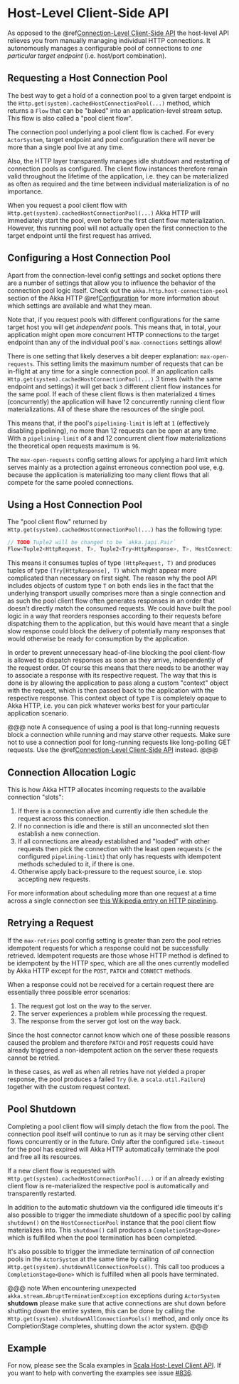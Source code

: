 <a id="host-level-api-java"></a>
# Host-Level Client-Side API

As opposed to the @ref[Connection-Level Client-Side API](connection-level.md) the host-level API relieves you from manually managing individual HTTP
connections. It autonomously manages a configurable pool of connections to *one particular target endpoint* (i.e.
host/port combination).

## Requesting a Host Connection Pool

The best way to get a hold of a connection pool to a given target endpoint is the `Http.get(system).cachedHostConnectionPool(...)`
method, which returns a `Flow` that can be "baked" into an application-level stream setup. This flow is also called
a "pool client flow".

The connection pool underlying a pool client flow is cached. For every `ActorSystem`, target endpoint and pool
configuration there will never be more than a single pool live at any time.

Also, the HTTP layer transparently manages idle shutdown and restarting of connection pools as configured.
The client flow instances therefore remain valid throughout the lifetime of the application, i.e. they can be
materialized as often as required and the time between individual materialization is of no importance.

When you request a pool client flow with `Http.get(system).cachedHostConnectionPool(...)` Akka HTTP will immediately start
the pool, even before the first client flow materialization. However, this running pool will not actually open the
first connection to the target endpoint until the first request has arrived.

## Configuring a Host Connection Pool

Apart from the connection-level config settings and socket options there are a number of settings that allow you to
influence the behavior of the connection pool logic itself.
Check out the `akka.http.host-connection-pool` section of the Akka HTTP @ref[Configuration](../configuration.md#akka-http-configuration-java) for
more information about which settings are available and what they mean.

Note that, if you request pools with different configurations for the same target host you will get *independent* pools.
This means that, in total, your application might open more concurrent HTTP connections to the target endpoint than any
of the individual pool's `max-connections` settings allow!

There is one setting that likely deserves a bit deeper explanation: `max-open-requests`.
This setting limits the maximum number of requests that can be in-flight at any time for a single connection pool.
If an application calls `Http.get(system).cachedHostConnectionPool(...)` 3 times (with the same endpoint and settings) it will get
back `3` different client flow instances for the same pool. If each of these client flows is then materialized `4` times
(concurrently) the application will have 12 concurrently running client flow materializations.
All of these share the resources of the single pool.

This means that, if the pool's `pipelining-limit` is left at `1` (effectively disabling pipelining), no more than 12 requests can be open at any time.
With a `pipelining-limit` of `8` and 12 concurrent client flow materializations the theoretical open requests
maximum is `96`.

The `max-open-requests` config setting allows for applying a hard limit which serves mainly as a protection against
erroneous connection pool use, e.g. because the application is materializing too many client flows that all compete for
the same pooled connections.

<a id="using-a-host-connection-pool-java"></a>
## Using a Host Connection Pool

The "pool client flow" returned by `Http.get(system).cachedHostConnectionPool(...)` has the following type:

```java
// TODO Tuple2 will be changed to be `akka.japi.Pair`
Flow<Tuple2<HttpRequest, T>, Tuple2<Try<HttpResponse>, T>, HostConnectionPool>
```

This means it consumes tuples of type `(HttpRequest, T)` and produces tuples of type `(Try[HttpResponse], T)`
which might appear more complicated than necessary on first sight.
The reason why the pool API includes objects of custom type `T` on both ends lies in the fact that the underlying
transport usually comprises more than a single connection and as such the pool client flow often generates responses in
an order that doesn't directly match the consumed requests.
We could have built the pool logic in a way that reorders responses according to their requests before dispatching them
to the application, but this would have meant that a single slow response could block the delivery of potentially many
responses that would otherwise be ready for consumption by the application.

In order to prevent unnecessary head-of-line blocking the pool client-flow is allowed to dispatch responses as soon as
they arrive, independently of the request order. Of course this means that there needs to be another way to associate a
response with its respective request. The way that this is done is by allowing the application to pass along a custom
"context" object with the request, which is then passed back to the application with the respective response.
This context object of type `T` is completely opaque to Akka HTTP, i.e. you can pick whatever works best for your
particular application scenario.

@@@ note
A consequence of using a pool is that long-running requests block a connection while running and may starve other
requests. Make sure not to use a connection pool for long-running requests like long-polling GET requests.
Use the @ref[Connection-Level Client-Side API](connection-level.md#connection-level-api-java) instead.
@@@

## Connection Allocation Logic

This is how Akka HTTP allocates incoming requests to the available connection "slots":

 1. If there is a connection alive and currently idle then schedule the request across this connection.
 2. If no connection is idle and there is still an unconnected slot then establish a new connection.
 3. If all connections are already established and "loaded" with other requests then pick the connection with the least
open requests (< the configured `pipelining-limit`) that only has requests with idempotent methods scheduled to it,
if there is one.
 4. Otherwise apply back-pressure to the request source, i.e. stop accepting new requests.

For more information about scheduling more than one request at a time across a single connection see
[this Wikipedia entry on HTTP pipelining](http://en.wikipedia.org/wiki/HTTP_pipelining).

## Retrying a Request

If the `max-retries` pool config setting is greater than zero the pool retries idempotent requests for which
a response could not be successfully retrieved. Idempotent requests are those whose HTTP method is defined to be
idempotent by the HTTP spec, which are all the ones currently modelled by Akka HTTP except for the `POST`, `PATCH`
and `CONNECT` methods.

When a response could not be received for a certain request there are essentially three possible error scenarios:

 1. The request got lost on the way to the server.
 2. The server experiences a problem while processing the request.
 3. The response from the server got lost on the way back.

Since the host connector cannot know which one of these possible reasons caused the problem and therefore `PATCH` and
`POST` requests could have already triggered a non-idempotent action on the server these requests cannot be retried.

In these cases, as well as when all retries have not yielded a proper response, the pool produces a failed `Try`
(i.e. a `scala.util.Failure`) together with the custom request context.

## Pool Shutdown

Completing a pool client flow will simply detach the flow from the pool. The connection pool itself will continue to run
as it may be serving other client flows concurrently or in the future. Only after the configured `idle-timeout` for
the pool has expired will Akka HTTP automatically terminate the pool and free all its resources.

If a new client flow is requested with `Http.get(system).cachedHostConnectionPool(...)` or if an already existing client flow is
re-materialized the respective pool is automatically and transparently restarted.

In addition to the automatic shutdown via the configured idle timeouts it's also possible to trigger the immediate
shutdown of a specific pool by calling `shutdown()` on the `HostConnectionPool` instance that the pool client
flow materializes into. This `shutdown()` call produces a `CompletionStage<Done>` which is fulfilled when the pool
termination has been completed.

It's also possible to trigger the immediate termination of *all* connection pools in the `ActorSystem` at the same
time by calling `Http.get(system).shutdownAllConnectionPools()`. This call too produces a `CompletionStage<Done>` which is fulfilled when
all pools have terminated.

@@@ note
When encountering unexpected `akka.stream.AbruptTerminationException` exceptions during `ActorSystem` **shutdown**
please make sure that active connections are shut down before shutting down the entire system, this can be done by
calling the `Http.get(system).shutdownAllConnectionPools()` method, and only once its CompletionStage completes,
shutting down the actor system.
@@@

## Example

For now, please see the Scala examples in [Scala Host-Level Client API](../../../scala/http/client-side/host-level.html#examples).
If you want to help with converting the examples see issue [#836](https://github.com/akka/akka-http/issues/836).
